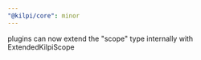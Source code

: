 ```yaml
---
"@kilpi/core": minor
---
```


plugins can now extend the "scope" type internally with ExtendedKilpiScope
